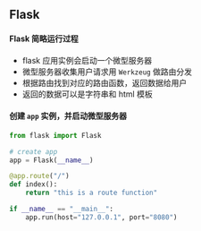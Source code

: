 ## Flask

#### Flask 简略运行过程

- flask 应用实例会启动一个微型服务器
- 微型服务器收集用户请求用 `Werkzeug` 做路由分发
- 根据路由找到对应的路由函数，返回数据给用户
- 返回的数据可以是字符串和 html 模板



#### 创建 `app` 实例，并启动微型服务器

```python
from flask import Flask

# create app
app = Flask(__name__)

@app.route("/")
def index():
    return "this is a route function"

if __name__ == "__main__":
    app.run(host="127.0.0.1", port="8080")
```
